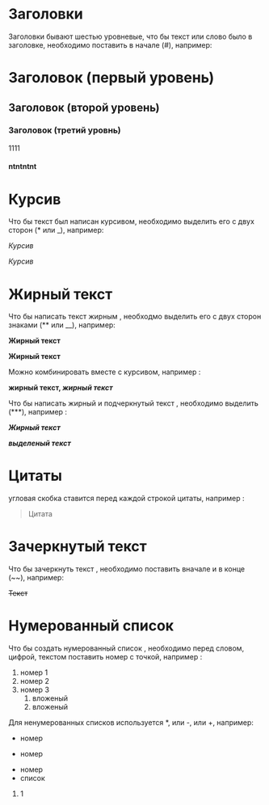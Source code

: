 # Заголовки

Заголовки бывают шестью уровневые, что бы текст или слово было в заголовке, необходимо поставить в начале (#), например:
# Заголовок (первый уровень)
## Заголовок (второй уровень)
### Заголовок (третий уровнь)
1111
#### ntntntnt



# Курсив
Что бы текст был написан курсивом, необходимо выделить его с двух сторон (* или _), например:

*Курсив*

_Курсив_


# Жирный текст
Что бы написать текст жирным , необходмо выделить его с двух сторон знаками (** или __), например:

**Жирный текст**

__Жирный текст__

Можно комбинировать вместе с курсивом, например :

**жирный текст, _жирный текст_**

Что бы написать жирный и подчеркнутый текст , необходимо выделить (***), например :

***Жирный текст***

***выделеный текст***

# Цитаты
угловая скобка ставится перед каждой строкой цитаты, например :
> Цитата

# Зачеркнутый текст
Что бы зачеркнуть текст , необходимо поставить вначале и в конце (~~), например:

~~Текст~~

# Нумерованный список

Что бы создать нумерованный список , необходимо перед словом, цифрой, текстом поставить номер с точкой, например :
1. номер 1
2. номер 2
3. номер 3
    1. вложеный
    2. вложеный

Для ненумерованных списков используется *, или -, или +, например:
* номер
+ номер 
- номер
- список
1. 1
